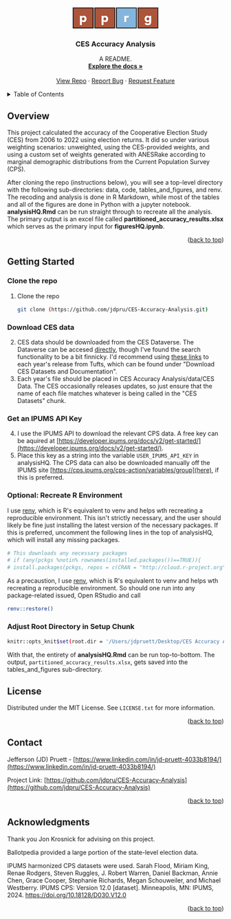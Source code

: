 <!-- Improved compatibility of back to top link: See: https://github.com/othneildrew/Best-README-Template/pull/73 -->
<a id="readme-top"></a>
<!--
-->



<!-- PROJECT SHIELDS -->
<!--
*** I'm using markdown "reference style" links for readability.
*** Reference links are enclosed in brackets [ ] instead of parentheses ( ).
*** See the bottom of this document for the declaration of the reference variables
*** for contributors-url, forks-url, etc. This is an optional, concise syntax you may use.
*** https://www.markdownguide.org/basic-syntax/#reference-style-links
-->

<!-- PROJECT LOGO -->
<br />
<div align="center">
  <a href="https://github.com/jdpru/CES-Accuracy-Analysis">
    <img src="PPRG Logo.png" alt="PPRG Logo">
  </a>

  <h3 align="center">CES Accuracy Analysis</h3>

  <p align="center">
    A README.
    <br />
    <a href="https://github.com/jdpru/CES-Accuracy-Analysis#readme"><strong>Explore the docs »</strong></a>
    <br /><br />
    <a href="https://github.com/jdpru/CES-Accuracy-Analysis">View Repo</a>
    &middot;
    <a href="https://github.com/jdpru/CES-Accuracy-Analysis/issues/new?labels=bug">Report Bug</a>
    &middot;
    <a href="https://github.com/jdpru/CES-Accuracy-Analysis/issues/new?labels=enhancement">Request Feature</a>
  </p>
</div>




<!-- TABLE OF CONTENTS -->
<details>
  <summary>Table of Contents</summary>
  <ol>
    <li><a href="#overview">Overview</a></li>
    <li>
      <a href="#getting-started">Getting Started</a>
      <ul>
        <li><a href="#clone-the-repo">Clone the repo</a></li>
        <li><a href="#download-ces-data">Download CES data</a></li>
        <li><a href="#get-an-ipums-api-key">Get an IPUMS API Key</a></li>
        <li><a href="#optional-recreate-r-environment">Optional: Recreate R Environment</a></li>
        <li><a href="#adjust-root-directory-in-setup-chunk">Adjust Root Directory in Setup Chunk</a></li>
      </ul>
    </li>
    <li><a href="#license">License</a></li>
    <li><a href="#contact">Contact</a></li>
    <li><a href="#acknowledgments">Acknowledgments</a></li>
  </ol>
</details>




<!-- OVERVIEW -->
## Overview

This project calculated the accuracy of the Cooperative Election Study (CES) from 2006 to 2022 using election returns. It did so under various weighting scenarios: unweighted, using the CES-provided weights, and using a custom set of weights generated with ANESRake according to marginal demographic distributions from the Current Population Survey (CPS). 

After cloning the repo (instructions below), you will see a top-level directory with the following sub-directories: data, code, tables_and_figures, and renv. The recoding and analysis is done in R Markdown, while most of the tables and all of the figures are done in Python with a jupyter notebook. **analysisHQ.Rmd** can be run straight through to recreate all the analysis. The primary output is an excel file called **partitioned_accuracy_results.xlsx** which serves as the primary input for **figuresHQ.ipynb**. 

<p align="right">(<a href="#readme-top">back to top</a>)</p>


<!-- GETTING STARTED -->
## Getting Started

### Clone the repo
1. Clone the repo
   ```sh
   git clone (https://github.com/jdpru/CES-Accuracy-Analysis.git)
   ```
### Download CES data
2. CES data should be downloaded from the CES Dataverse. The Dataverse can be accesed [directly](https://dataverse.harvard.edu/dataverse/cces), though I've found the search functionality to be a bit finnicky. I'd recommend using [these links](https://tischcollege.tufts.edu/research-faculty/research-centers/cooperative-election-study/data-downloads-and-tools-scholars) to each year's release from Tufts, which can be found under "Download CES Datasets and Documentation".
3. Each year's file should be placed in CES Accuracy Analysis/data/CES Data. The CES occasionally releases updates, so just ensure that the name of each file matches whatever is being called in the "CES Datasets" chunk.


### Get an IPUMS API Key
4. I use the IPUMS API to download the relevant CPS data. A free key can be aquired at [https://developer.ipums.org/docs/v2/get-started/](https://developer.ipums.org/docs/v2/get-started/).
5. Place this key as a string into the variable `USER_IPUMS_API_KEY` in analysisHQ. The CPS data can also be downloaded manually off the IPUMS site [https://cps.ipums.org/cps-action/variables/group](here), if this is preferred. 

### Optional: Recreate R Environment 
I use [renv](https://rstudio.github.io/renv/), which is R's equivalent to venv and helps wth recreating a reproducible environment. This isn't strictly necessary, and the user should likely be fine just installing the latest version of the necessary packages. If this is preferred, uncomment the following lines in the top of analysisHQ, which will install any missing packages. 
```sh
# This downloads any necessary packages
# if (any(pckgs %notin% rownames(installed.packages())==TRUE)){
# install.packages(pckgs, repos = c(CRAN = "http://cloud.r-project.org"))}
```

As a precaustion, I use [renv](https://rstudio.github.io/renv/), which is R's equivalent to venv and helps wth recreating a reproducible environment. So should one run into any package-related issued, Open RStudio and call
```sh
renv::restore()
```

### Adjust Root Directory in Setup Chunk
```sh
knitr::opts_knit$set(root.dir = '/Users/jdpruett/Desktop/CES Accuracy Analysis')
```

With that, the entirety of **analysisHQ.Rmd** can be run top-to-bottom. The output, `partitioned_accuracy_results.xlsx`, gets saved into the tables_and_figures sub-directory.

<!-- LICENSE -->
## License

Distributed under the MIT License. See `LICENSE.txt` for more information.

<p align="right">(<a href="#readme-top">back to top</a>)</p>


<!-- CONTACT -->
## Contact

Jefferson (JD) Pruett - [https://www.linkedin.com/in/jd-pruett-4033b8194/](https://www.linkedin.com/in/jd-pruett-4033b8194/)

Project Link: [https://github.com/jdpru/CES-Accuracy-Analysis](https://github.com/jdpru/CES-Accuracy-Analysis)

<p align="right">(<a href="#readme-top">back to top</a>)</p>



<!-- ACKNOWLEDGMENTS -->
## Acknowledgments

Thank you Jon Krosnick for advising on this project. 

Ballotpedia provided a large portion of the state-level election data. 

IPUMS harmonized CPS datasets were used. 
Sarah Flood, Miriam King, Renae Rodgers, Steven Ruggles, J. Robert Warren, Daniel Backman, Annie Chen, Grace Cooper, Stephanie Richards, Megan Schouweiler, and Michael Westberry. IPUMS CPS: Version 12.0 [dataset]. Minneapolis, MN: IPUMS, 2024. https://doi.org/10.18128/D030.V12.0


<p align="right">(<a href="#readme-top">back to top</a>)</p>



<!-- MARKDOWN LINKS & IMAGES -->
<!-- https://www.markdownguide.org/basic-syntax/#reference-style-links -->
[contributors-shield]: https://img.shields.io/github/contributors/othneildrew/Best-README-Template.svg?style=for-the-badge
[contributors-url]: https://github.com/othneildrew/Best-README-Template/graphs/contributors

